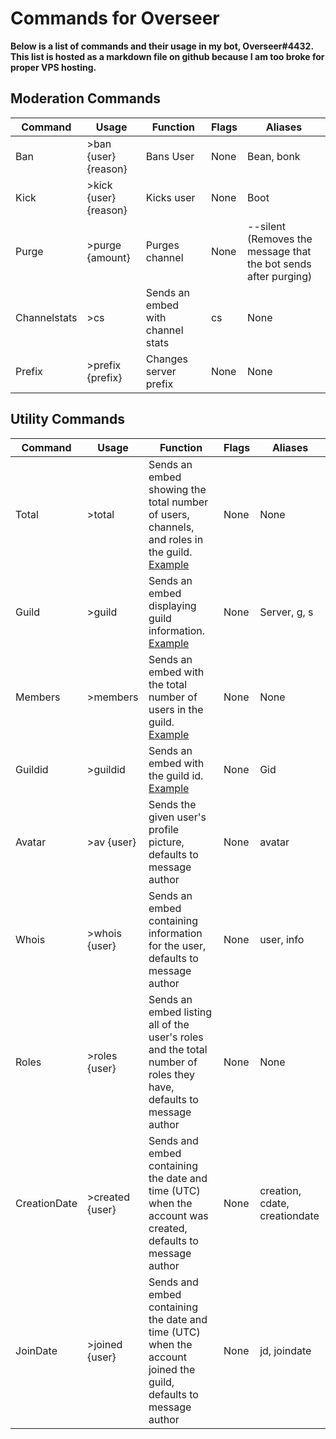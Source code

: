 # Commands for Overseer

**Below is a list of commands and their usage in my bot, Overseer#4432. This list is hosted as a markdown file on github because I am too broke for proper VPS hosting.**

## Moderation Commands
| Command      | Usage                 | Function                          | Flags | Aliases                                                         |
|--------------|-----------------------|-----------------------------------|-------|-----------------------------------------------------------------|
| Ban          | >ban {user} {reason}  | Bans User                         | None  | Bean, bonk                                                      |
| Kick         | >kick {user} {reason} | Kicks user                        | None  | Boot                                                            |
| Purge        | >purge {amount}       | Purges channel                    | None  | --silent (Removes the message that the bot sends after purging) |
| Channelstats | >cs                   | Sends an embed with channel stats | cs    | None                                                            |
| Prefix       | >prefix {prefix}      | Changes server prefix             | None  | None                                                            |

## Utility Commands
| Command      | Usage           | Function                                                                                                                       | Flags | Aliases                       |
|--------------|-----------------|--------------------------------------------------------------------------------------------------------------------------------|-------|-------------------------------|
| Total        | >total          | Sends an embed showing the total number of users, channels, and roles in the guild. [Example](https://i.imgur.com/GabdfdE.png) | None  | None                          |
| Guild        | >guild          | Sends an embed displaying guild information. [Example](https://i.imgur.com/B6ENXTt.png)                                        | None  | Server, g, s                  |
| Members      | >members        | Sends an embed with the total number of users in the guild. [Example](https://i.imgur.com/VVJxac7.png)                         | None  | None                          |
| Guildid      | >guildid        | Sends an embed with the guild id. [Example](https://i.imgur.com/KF8OJZ5.png)                                                   | None  | Gid                           |
| Avatar       | >av {user}      | Sends the given user's profile picture, defaults to message author                                                             | None  | avatar                        |
| Whois        | >whois {user}   | Sends an embed containing information for the user, defaults to message author                                                 | None  | user, info                    |
| Roles        | >roles {user}   | Sends an embed listing all of the user's roles and the total number of roles they have, defaults to message author             | None  | None                          |
| CreationDate | >created {user} | Sends and embed containing the date and time (UTC) when the account was created, defaults to message author                    | None  | creation, cdate, creationdate |
| JoinDate     | >joined {user}  | Sends and embed containing the date and time (UTC) when the account joined the guild, defaults to message author               | None  | jd, joindate                  |